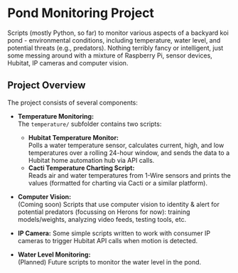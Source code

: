 # Pond Monitoring Project

Scripts (mostly Python, so far) to monitor various aspects of a backyard koi pond - environmental conditions, including temperature, water level, and potential threats (e.g., predators). Nothing terribly fancy or intelligent, just some messing around with a mixture of Raspberry Pi, sensor devices, Hubitat, IP cameras and computer vision.

## Project Overview

The project consists of several components:

- **Temperature Monitoring:**  
  The `temperature/` subfolder contains two scripts:
  - **Hubitat Temperature Monitor:**  
    Polls a water temperature sensor, calculates current, high, and low temperatures over a rolling 24-hour window, and sends the data to a Hubitat home automation hub via API calls.
  - **Cacti Temperature Charting Script:**  
    Reads air and water temperatures from 1-Wire sensors and prints the values (formatted for charting via Cacti or a similar platform).

- **Computer Vision:**  
  (Coming soon) Scripts that use computer vision to identity & alert for potential predators (focussing on Herons for now): training models/weights, analyzing video feeds, testing tools, etc.  

- **IP Camera:**
  Some simple scripts written to work with consumer IP cameras to trigger Hubitat API calls when motion is detected.

- **Water Level Monitoring:**  
  (Planned) Future scripts to monitor the water level in the pond.



